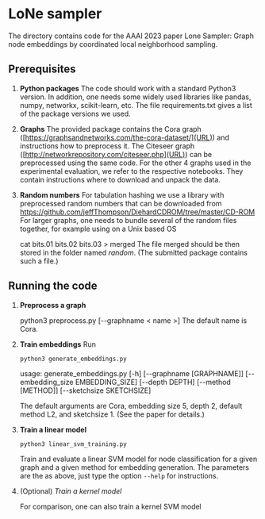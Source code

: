 # LoNe sampler 

The directory contains code for the AAAI 2023 paper Lone Sampler: Graph node embeddings by coordinated local neighborhood sampling.

## Prerequisites

1. **Python packages** 
The code should work with a standard Python3 version. In addition, one needs some widely used libraries like pandas, numpy, networkx, scikit-learn, etc. The file requirements.txt gives a list of the package versions we used.

2. **Graphs** The provided package contains the Cora graph ([https://graphsandnetworks.com/the-cora-dataset/](URL)) and instructions how to preprocess it. The Citeseer graph ([http://networkrepository.com/citeseer.php](URL)) can be preprocessed using the same code. For the other 4 graphs used in the experimental evaluation, we refer to the respective notebooks. They contain instructions where to download and unpack the data. 

3. **Random numbers**
For tabulation hashing we use a library with preprocessed random numbers that can be downloaded from [https://github.com/jeffThompson/DiehardCDROM/tree/master/CD-ROM
](URL) For larger graphs, one needs to bundle several of the random files together, for example using on a Unix based OS
    

    cat bits.01 bits.02 bits.03 > merged
The file merged should be then stored in the folder named *random*. (The submitted package contains such a file.)


## Running the code

1. **Preprocess a graph**
    
    python3 preprocess.py [--graphname < name >]
The default name is Cora.

2. **Train embeddings**
Run 

    `python3 generate_embeddings.py` 

    usage: generate_embeddings.py [-h] [--graphname [GRAPHNAME]]
                                  [--embedding_size EMBEDDING_SIZE]
                                  [--depth DEPTH] [--method [METHOD]]
                                  [--sketchsize SKETCHSIZE]
    
    The default arguments are Cora, embedding size 5, depth 2, default method L2, and sketchsize 1. (See the paper for details.)

3. **Train a linear model**

    `python3 linear_svm_training.py` 

    Train and evaluate a linear SVM model for node classification for a given graph and a given method for embedding generation. The parameters are the as above, just type the option `--help` for instructions.

4. (Optional) *Train a kernel model*

    For comparison, one can also train a kernel SVM model


